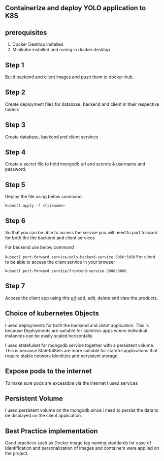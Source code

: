 ## Containerize and deploy YOLO application to K8S
## prerequisites 
  1. Docker Desktop installed
  2. Minikube installed and runing in docker desktop
## Step 1
 Build backend and client images and push them to docker-hub.
## Step 2 
Create deployment files for database, backend and client in their respective folders
## Step 3
Create database, backend and client services
## Step 4
Create a secret file to hold mongodb url and secrets & username and password.
## Step 5
Deploy the file using below command

`
kubectl apply -f <filename>
`

## Step 6

So that you can be able to access the service you will need to port forward for both the the backend and client services

For backend use below command

`
kubectl port-forward service/yolo-backend-service 5050:5050
`
For client to be able to access the client service in your browser

`
kubectl port-forward service/frontend-service 3000:3000
`

## Step 7

Access the client app using this [url](http://localhost:3000) add, edit, delete and view the products.


## Choice of kubernetes Objects
I used deployments for both the backend and client application.
This is because Deployments are suitable for stateless apps where individual instances can be easily scaled horizontally.

I used statefulset for mongodb service together with a persistent volume. This is because StatefulSets are more suitable for stateful applications that require stable network identities and persistent storage.

## Expose pods to the internet

To make sure pods are excessible via the internet I used services 


## Persistent Volume

I used persistent volume on the mongodb since i need to persist the data to be displayed on the client application. 

## Best Practice implementation
Good practices such as Docker image tag naming standards for ease of identification and personalization of images and containers were applied on the project.







